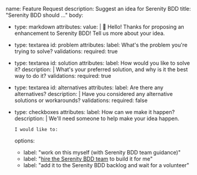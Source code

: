 name: Feature Request
description: Suggest an idea for Serenity BDD
title: "Serenity BDD should ..."
body:

- type: markdown
  attributes:
  value: |
  👋 Hello! Thanks for proposing an enhancement to Serenity BDD! Tell us more about your idea.

- type: textarea
  id: problem
  attributes:
  label: What's the problem you're trying to solve?
  validations:
  required: true

- type: textarea
  id: solution
  attributes:
  label: How would you like to solve it?
  description: |
  What's your preferred solution, and why is it the best way to do it?
  validations:
  required: true

- type: textarea
  id: alternatives
  attributes:
  label: Are there any alternatives?
  description: |
  Have you considered any alternative solutions or workarounds?
  validations:
  required: false

- type: checkboxes
  attributes:
  label: How can we make it happen?
  description: |
  We'll need someone to help make your idea happen.

      I would like to:
  options:
  - label: "work on this myself (with Serenity BDD team guidance)"
  - label: "[hire the Serenity BDD team](https://www.serenity-dojo.com/serenity-bdd-enterprise-support) to build it for me"
  - label: "add it to the Serenity BDD backlog and wait for a volunteer"
